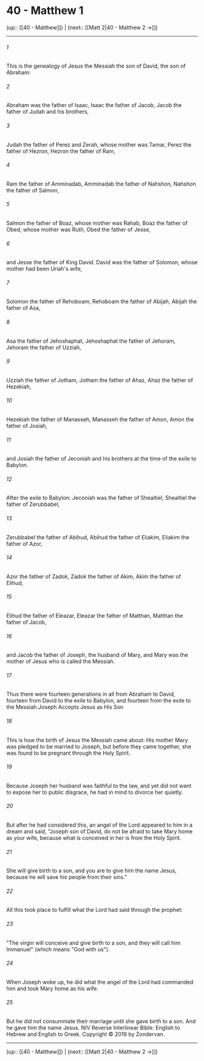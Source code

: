 # 40 - Matthew 1

(up:: [[40 - Matthew]]) | (next:: [[Matt 2|40 - Matthew 2 →]])

***


###### 1 
This is the genealogy of Jesus the Messiah the son of David, the son of Abraham: 

###### 2 
Abraham was the father of Isaac, Isaac the father of Jacob, Jacob the father of Judah and his brothers, 

###### 3 
Judah the father of Perez and Zerah, whose mother was Tamar, Perez the father of Hezron, Hezron the father of Ram, 

###### 4 
Ram the father of Amminadab, Amminadab the father of Nahshon, Nahshon the father of Salmon, 

###### 5 
Salmon the father of Boaz, whose mother was Rahab, Boaz the father of Obed, whose mother was Ruth, Obed the father of Jesse, 

###### 6 
and Jesse the father of King David. David was the father of Solomon, whose mother had been Uriah's wife, 

###### 7 
Solomon the father of Rehoboam, Rehoboam the father of Abijah, Abijah the father of Asa, 

###### 8 
Asa the father of Jehoshaphat, Jehoshaphat the father of Jehoram, Jehoram the father of Uzziah, 

###### 9 
Uzziah the father of Jotham, Jotham the father of Ahaz, Ahaz the father of Hezekiah, 

###### 10 
Hezekiah the father of Manasseh, Manasseh the father of Amon, Amon the father of Josiah, 

###### 11 
and Josiah the father of Jeconiah and his brothers at the time of the exile to Babylon. 

###### 12 
After the exile to Babylon: Jeconiah was the father of Shealtiel, Shealtiel the father of Zerubbabel, 

###### 13 
Zerubbabel the father of Abihud, Abihud the father of Eliakim, Eliakim the father of Azor, 

###### 14 
Azor the father of Zadok, Zadok the father of Akim, Akim the father of Elihud, 

###### 15 
Elihud the father of Eleazar, Eleazar the father of Matthan, Matthan the father of Jacob, 

###### 16 
and Jacob the father of Joseph, the husband of Mary, and Mary was the mother of Jesus who is called the Messiah. 

###### 17 
Thus there were fourteen generations in all from Abraham to David, fourteen from David to the exile to Babylon, and fourteen from the exile to the Messiah.Joseph Accepts Jesus as His Son 

###### 18 
This is how the birth of Jesus the Messiah came about: His mother Mary was pledged to be married to Joseph, but before they came together, she was found to be pregnant through the Holy Spirit. 

###### 19 
Because Joseph her husband was faithful to the law, and yet did not want to expose her to public disgrace, he had in mind to divorce her quietly. 

###### 20 
But after he had considered this, an angel of the Lord appeared to him in a dream and said, "Joseph son of David, do not be afraid to take Mary home as your wife, because what is conceived in her is from the Holy Spirit. 

###### 21 
She will give birth to a son, and you are to give him the name Jesus, because he will save his people from their sins." 

###### 22 
All this took place to fulfill what the Lord had said through the prophet: 

###### 23 
"The virgin will conceive and give birth to a son, and they will call him Immanuel" (which means "God with us"). 

###### 24 
When Joseph woke up, he did what the angel of the Lord had commanded him and took Mary home as his wife. 

###### 25 
But he did not consummate their marriage until she gave birth to a son. And he gave him the name Jesus. NIV Reverse Interlinear Bible: English to Hebrew and English to Greek. Copyright © 2019 by Zondervan.

***

(up:: [[40 - Matthew]]) | (next:: [[Matt 2|40 - Matthew 2 →]])

